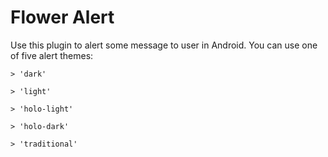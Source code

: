 Flower Alert
=====================================


Use this plugin to alert some message to user in Android.
You can use one of five alert themes:

	> 'dark'

	> 'light'

	> 'holo-light'

	> 'holo-dark'

	> 'traditional'
